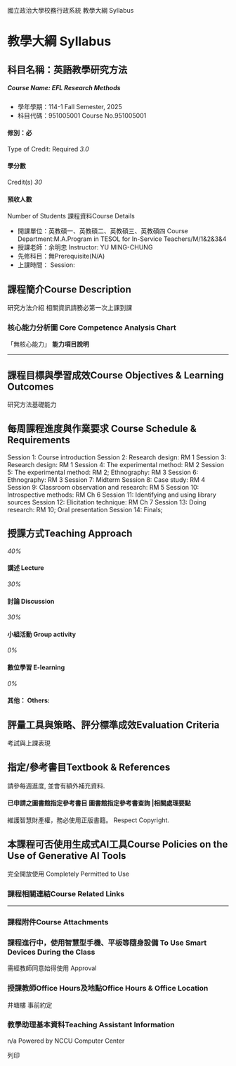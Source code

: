 國立政治大學校務行政系統 教學大綱 Syllabus
# 教學大綱 Syllabus
##  科目名稱：英語教學研究方法 
#####  Course Name: EFL Research Methods
  * 學年學期：114-1 Fall Semester, 2025 
  * 科目代碼：951005001 Course No.951005001


#### 修別：必
Type of Credit: Required 
_3.0_
#### 學分數
Credit(s)
_30_
#### 預收人數
Number of Students
課程資料Course Details
  * 開課單位：英教碩一、英教碩二、英教碩三、英教碩四 Course Department:M.A.Program in TESOL for In-Service Teachers/M/1&2&3&4 
  * 授課老師：余明忠 Instructor: YU MING-CHUNG 
  * 先修科目：無Prerequisite(N/A)
  * 上課時間： Session: 


##  課程簡介Course Description
研究方法介紹 相關資訊請務必第一次上課到課
###  核心能力分析圖 Core Competence Analysis Chart
「無核心能力」 
**能力項目說明**
* * *
##  課程目標與學習成效Course Objectives & Learning Outcomes 
研究方法基礎能力
##  每周課程進度與作業要求 Course Schedule & Requirements
Session 1: Course introduction
Session 2: Research design: RM 1
Session 3: Research design: RM 1
Session 4: The experimental method: RM 2
Session 5: The experimental method: RM 2; Ethnography: RM 3
Session 6: Ethnography: RM 3
Session 7: Midterm
Session 8: Case study: RM 4
Session 9: Classroom observation and research: RM 5
Session 10: Introspective methods: RM Ch 6
Session 11: Identifying and using library sources
Session 12: Elicitation technique: RM Ch 7
Session 13: Doing research: RM 10; Oral presentation
Session 14: Finals;
##  授課方式Teaching Approach
_40%_
####  講述 Lecture
_30%_
####  討論 Discussion
_30%_
####  小組活動 Group activity
_0%_
####  數位學習 E-learning
_0%_
####  其他： Others:
##  評量工具與策略、評分標準成效Evaluation Criteria
考試與上課表現
##  指定/參考書目Textbook & References
請參每週進度, 並會有額外補充資料.
####  已申請之圖書館指定參考書目  圖書館指定參考書查詢 |相關處理要點
維護智慧財產權，務必使用正版書籍。 Respect Copyright.
##  本課程可否使用生成式AI工具Course Policies on the Use of Generative AI Tools
完全開放使用 Completely Permitted to Use
###  課程相關連結Course Related Links
* * *
###  課程附件Course Attachments
###  課程進行中，使用智慧型手機、平板等隨身設備 To Use Smart Devices During the Class
需經教師同意始得使用  Approval
###  授課教師Office Hours及地點Office Hours & Office Location
井塘樓 事前約定
###  教學助理基本資料Teaching Assistant Information
n/a
Powered by NCCU Computer Center
  
列印

